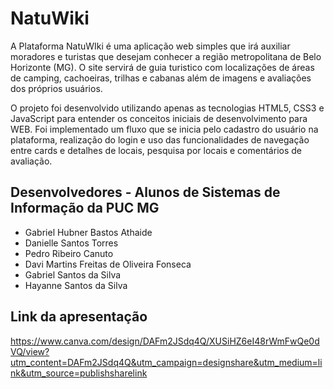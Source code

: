 # NatuWiki
A Plataforma NatuWIki é uma aplicação web simples que irá auxiliar moradores e turistas que desejam conhecer a região metropolitana de Belo Horizonte (MG). O site servirá de guia turistico com localizações de áreas de camping, cachoeiras, trilhas e cabanas além de imagens e avaliações dos próprios usuários. 

O projeto foi desenvolvido utilizando apenas as tecnologias HTML5, CSS3 e JavaScript para entender os conceitos iniciais de desenvolvimento para WEB. Foi implementado um fluxo que se inicia pelo cadastro do usuário na plataforma, realização do login e uso das funcionalidades de navegação entre cards e detalhes de locais, pesquisa por locais e comentários de avaliação.

## Desenvolvedores - Alunos de Sistemas de Informação da PUC MG
* Gabriel Hubner Bastos Athaide
* Danielle Santos Torres
* Pedro Ribeiro Canuto
* Davi Martins Freitas de Oliveira Fonseca
* Gabriel Santos da Silva
* Hayanne Santos da Silva

## Link da apresentação
https://www.canva.com/design/DAFm2JSdq4Q/XUSiHZ6eI48rWmFwQe0dVQ/view?utm_content=DAFm2JSdq4Q&utm_campaign=designshare&utm_medium=link&utm_source=publishsharelink
